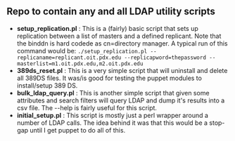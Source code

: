 ## Repo to contain any and all LDAP utility scripts ##

* **setup_replication.pl** : This is a (fairly) basic script that sets up replication between a list of masters
                             and a defined replicant. Note that the binddn is hard codede as cn=directory manager.
                             A typical run of this command would be:
                             `./setup_replication.pl --replicaname=replicant.oit.pdx.edu --replicapword=thepassword --masterlist=m1.oit.pdx.edu,m2.oit.pdx.edu`
* **389ds_reset.pl**       : This is a very simple script that will uninstall and delete all 389DS files. It was/is good 
                             for testing the puppet modules to install/setup 389 DS.
* **bulk_ldap_query.pl**   : This is another simple script that given some attributes and search filters will query LDAP
                             and dump it's results into a csv file. The --help is fairly useful for this script.
* **initial_setup.pl**     : This script is mostly just a perl wrapper around a number of LDAP calls. The idea behind it
                             was that this would be a stop-gap until I get puppet to do all of this. 
